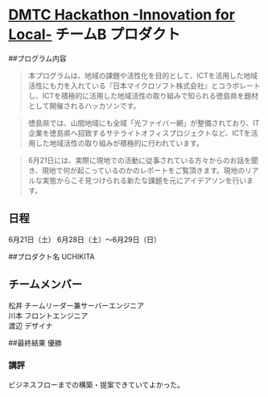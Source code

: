[DMTC Hackathon -Innovation for Local-](https://dmtc.jp/event?id=1)  チームB プロダクト
=============

##プログラム内容
>本プログラムは、地域の課題や活性化を目的として、ICTを活用した地域活性にも力を入れている『日本マイクロソフト株式会社』とコラボレートし、ICTを積極的に活用した地域活性の取り組みで知られる徳島県を題材として開催されるハッカソンです。

>徳島県では、山間地域にも全域「光ファイバー網」が整備されており、IT企業を徳島県へ招致するサテライトオフィスプロジェクトなど、ICTを活用した地域活性の取り組みが積極的に行われています。

>6月21日には、実際に現地での活動に従事されている方々からのお話を聞き、現地で何が起こっているのかのレポートをご覧頂きます。現地のリアルな実態からこそ見つけられる新たな課題を元にアイデアソンを行います。

## 日程
6月21日（土）
  6月28日（土）〜6月29日（日）

##プロダクト名
UCHIKITA

## チームメンバー
松井 チームリーダー兼サーバーエンジニア  
川本 フロントエンジニア  
渡辺 デザイナ

##最終結果
優勝

### 講評
ビジネスフローまでの構築・提案できていてよかった。  